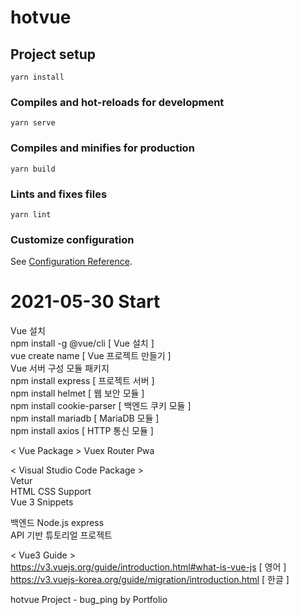 # hotvue

## Project setup
```
yarn install
```

### Compiles and hot-reloads for development
```
yarn serve
```

### Compiles and minifies for production
```
yarn build
```

### Lints and fixes files
```
yarn lint
```

### Customize configuration
See [Configuration Reference](https://cli.vuejs.org/config/).

# 2021-05-30 Start
Vue 설치   
npm install -g @vue/cli [ Vue 설치 ]   
vue create name [ Vue 프로젝트 만들기 ]   
Vue 서버 구성 모듈 패키지   
npm install express [ 프로젝트 서버 ]   
npm install helmet [ 웹 보안 모듈 ]   
npm install cookie-parser [ 백엔드 쿠키 모듈 ]   
npm install mariadb [ MariaDB 모듈 ]   
npm install axios [ HTTP 통신 모듈 ]   

< Vue Package >
Vuex
Router
Pwa
   
< Visual Studio Code Package >   
Vetur   
HTML CSS Support   
Vue 3 Snippets   
   
백엔드 Node.js express   
API 기반 튜토리얼 프로젝트   

\< Vue3 Guide >   
https://v3.vuejs.org/guide/introduction.html#what-is-vue-js [ 영어 ]   
https://v3.vuejs-korea.org/guide/migration/introduction.html [ 한글 ]  

hotvue Project - bug_ping by Portfolio

